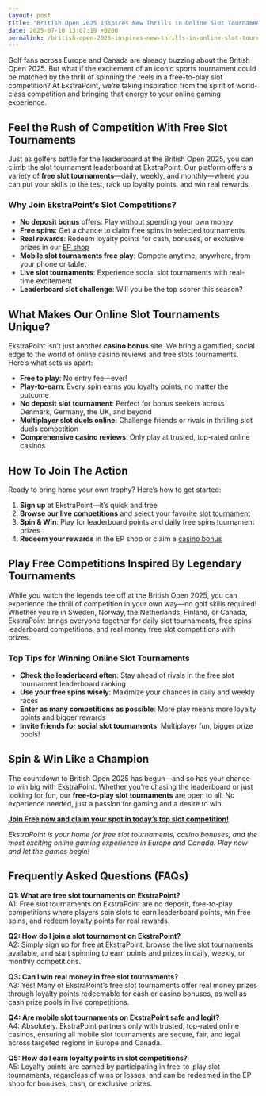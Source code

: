 ```yaml
---
layout: post
title: "British Open 2025 Inspires New Thrills in Online Slot Tournaments"
date: 2025-07-10 13:07:19 +0200
permalink: /british-open-2025-inspires-new-thrills-in-online-slot-tournaments/
---
```

Golf fans across Europe and Canada are already buzzing about the British Open 2025. But what if the excitement of an iconic sports tournament could be matched by the thrill of spinning the reels in a free-to-play slot competition? At EkstraPoint, we’re taking inspiration from the spirit of world-class competition and bringing that energy to your online gaming experience.

## Feel the Rush of Competition With Free Slot Tournaments

Just as golfers battle for the leaderboard at the British Open 2025, you can climb the slot tournament leaderboard at EkstraPoint. Our platform offers a variety of **free slot tournaments**—daily, weekly, and monthly—where you can put your skills to the test, rack up loyalty points, and win real rewards.

### Why Join EkstraPoint’s Slot Competitions?

- **No deposit bonus** offers: Play without spending your own money  
- **Free spins**: Get a chance to claim free spins in selected tournaments  
- **Real rewards**: Redeem loyalty points for cash, bonuses, or exclusive prizes in our [EP shop](https://ekstrapoint.com/shop)  
- **Mobile slot tournaments free play**: Compete anytime, anywhere, from your phone or tablet  
- **Live slot tournaments**: Experience social slot tournaments with real-time excitement  
- **Leaderboard slot challenge**: Will you be the top scorer this season?

## What Makes Our Online Slot Tournaments Unique?

EkstraPoint isn’t just another **casino bonus** site. We bring a gamified, social edge to the world of online casino reviews and free slots tournaments. Here’s what sets us apart:

- **Free to play**: No entry fee—ever!
- **Play-to-earn**: Every spin earns you loyalty points, no matter the outcome
- **No deposit slot tournament**: Perfect for bonus seekers across Denmark, Germany, the UK, and beyond
- **Multiplayer slot duels online**: Challenge friends or rivals in thrilling slot duels competition
- **Comprehensive casino reviews**: Only play at trusted, top-rated online casinos

## How To Join The Action

Ready to bring home your own trophy? Here’s how to get started:

1. **Sign up** at EkstraPoint—it’s quick and free
2. **Browse our live competitions** and select your favorite [slot tournament](https://ekstrapoint.com/competitions)
3. **Spin & Win**: Play for leaderboard points and daily free spins tournament prizes
4. **Redeem your rewards** in the EP shop or claim a [casino bonus](https://ekstrapoint.com/casino-bonuses)

## Play Free Competitions Inspired By Legendary Tournaments

While you watch the legends tee off at the British Open 2025, you can experience the thrill of competition in your own way—no golf skills required! Whether you’re in Sweden, Norway, the Netherlands, Finland, or Canada, EkstraPoint brings everyone together for daily slot tournaments, free spins leaderboard competitions, and real money free slot competitions with prizes.

### Top Tips for Winning Online Slot Tournaments

- **Check the leaderboard often**: Stay ahead of rivals in the free slot tournament leaderboard ranking
- **Use your free spins wisely**: Maximize your chances in daily and weekly races
- **Enter as many competitions as possible**: More play means more loyalty points and bigger rewards  
- **Invite friends for social slot tournaments**: Multiplayer fun, bigger prize pools!

## Spin & Win Like a Champion

The countdown to British Open 2025 has begun—and so has your chance to win big with EkstraPoint. Whether you’re chasing the leaderboard or just looking for fun, our **free-to-play slot tournaments** are open to all. No experience needed, just a passion for gaming and a desire to win.

[**Join Free now and claim your spot in today’s top slot competition!**](https://ekstrapoint.com/competitions)

*EkstraPoint is your home for free slot tournaments, casino bonuses, and the most exciting online gaming experience in Europe and Canada. Play now and let the games begin!*

## Frequently Asked Questions (FAQs)

**Q1: What are free slot tournaments on EkstraPoint?**  
A1: Free slot tournaments on EkstraPoint are no deposit, free-to-play competitions where players spin slots to earn leaderboard points, win free spins, and redeem loyalty points for real rewards.

**Q2: How do I join a slot tournament on EkstraPoint?**  
A2: Simply sign up for free at EkstraPoint, browse the live slot tournaments available, and start spinning to earn points and prizes in daily, weekly, or monthly competitions.

**Q3: Can I win real money in free slot tournaments?**  
A3: Yes! Many of EkstraPoint’s free slot tournaments offer real money prizes through loyalty points redeemable for cash or casino bonuses, as well as cash prize pools in live competitions.

**Q4: Are mobile slot tournaments on EkstraPoint safe and legit?**  
A4: Absolutely. EkstraPoint partners only with trusted, top-rated online casinos, ensuring all mobile slot tournaments are secure, fair, and legal across targeted regions in Europe and Canada.

**Q5: How do I earn loyalty points in slot competitions?**  
A5: Loyalty points are earned by participating in free-to-play slot tournaments, regardless of wins or losses, and can be redeemed in the EP shop for bonuses, cash, or exclusive prizes.

<script type="application/ld+json">
{
  "@context": "https://schema.org",
  "@type": "BlogPosting",
  "headline": "British Open 2025 Inspires New Thrills in Online Slot Tournaments",
  "alternativeHeadline": "Experience Free Slot Tournaments Inspired by British Open 2025",
  "image": "https://ekstrapoint.com/images/british-open-2025-slot-tournaments.jpg",
  "author": {
    "@type": "Person",
    "name": "EkstraPoint"
  },
  "editor": "EkstraPoint",
  "genre": "iGaming, Casino Reviews, Loyalty Programs, Sweepstakes, Free-to-play Slot Competitions",
  "keywords": "casino bonus, no deposit bonus, free spins, online casino reviews, Ekstrapoint, free to play, free slot tournaments, slot competitions, online slot tournaments, daily slot tournaments, weekly slot tournaments, monthly slot tournaments, no deposit slot tournament, live slot tournaments, social slot tournaments, free spins tournaments, slot duels competition, leaderboard slot challenge, free slot tournaments win real money, daily free spins tournament, multiplayer slot duels online, free casino slot competitions no entry fee, mobile slot tournaments free play, free slot leaderboard races",
  "wordcount": "730",
  "publisher": {
    "@type": "Person",
    "name": "EkstraPoint"
  },
  "url": "https://ekstrapoint.com/blog/british-open-2025-online-slot-tournaments",
  "mainEntityOfPage": "https://ekstrapoint.com/blog/british-open-2025-online-slot-tournaments",
  "datePublished": "2024-06-15",
  "dateModified": "2024-06-15",
  "description": "Discover how EkstraPoint brings the excitement of the British Open 2025 to free-to-play online slot tournaments. Join daily, weekly, and monthly slot competitions with no deposit bonuses, free spins, and real rewards across Europe and Canada."
}
</script>

<script type="application/ld+json">
{
  "@context": "https://schema.org",
  "@type": "FAQPage",
  "mainEntity": [
    {
      "@type": "Question",
      "name": "What are free slot tournaments on EkstraPoint?",
      "acceptedAnswer": {
        "@type": "Answer",
        "text": "Free slot tournaments on EkstraPoint are no deposit, free-to-play competitions where players spin slots to earn leaderboard points, win free spins, and redeem loyalty points for real rewards."
      }
    },
    {
      "@type": "Question",
      "name": "How do I join a slot tournament on EkstraPoint?",
      "acceptedAnswer": {
        "@type": "Answer",
        "text": "Simply sign up for free at EkstraPoint, browse the live slot tournaments available, and start spinning to earn points and prizes in daily, weekly, or monthly competitions."
      }
    },
    {
      "@type": "Question",
      "name": "Can I win real money in free slot tournaments?",
      "acceptedAnswer": {
        "@type": "Answer",
        "text": "Yes! Many of EkstraPoint’s free slot tournaments offer real money prizes through loyalty points redeemable for cash or casino bonuses, as well as cash prize pools in live competitions."
      }
    },
    {
      "@type": "Question",
      "name": "Are mobile slot tournaments on EkstraPoint safe and legit?",
      "acceptedAnswer": {
        "@type": "Answer",
        "text": "Absolutely. EkstraPoint partners only with trusted, top-rated online casinos, ensuring all mobile slot tournaments are secure, fair, and legal across targeted regions in Europe and Canada."
      }
    },
    {
      "@type": "Question",
      "name": "How do I earn loyalty points in slot competitions?",
      "acceptedAnswer": {
        "@type": "Answer",
        "text": "Loyalty points are earned by participating in free-to-play slot tournaments, regardless of wins or losses, and can be redeemed in the EP shop for bonuses, cash, or exclusive prizes."
      }
    }
  ]
}
</script>